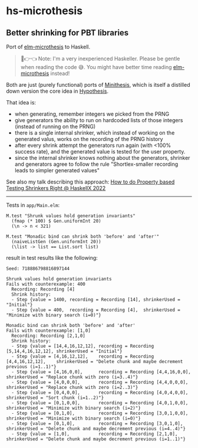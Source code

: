 # hs-microthesis
## Better shrinking for PBT libraries

Port of [elm-microthesis](https://github.com/Janiczek/elm-microthesis) to Haskell.

> 🥺👉👈 Note: I'm a very inexperienced Haskeller. Please be gentle when reading the code 😅. You might have better time reading [elm-microthesis](https://github.com/Janiczek/elm-microthesis) instead!

Both are just (purely functional) ports of [Minithesis](https://github.com/drmaciver/minithesis), which is itself a distilled down version the core idea in [Hypothesis](https://github.com/HypothesisWorks/hypothesis).

That idea is:
* when generating, remember integers we picked from the PRNG
* give generators the ability to run on hardcoded lists of those integers (instead of running on the PRNG)
* there is a single internal shrinker, which instead of working on the generated valus, works on the recording of the PRNG history 
* after every shrink attempt the generators run again (with <100% success rate), and the generated value is tested for the user property.
* since the internal shrinker knows nothing about the generators, shrinker and generators agree to follow the rule "Shortlex-smaller recording leads to simpler generated values"

See also my talk describing this approach: [How to do Property based Testing Shrinkers Right @ HaskellX 2022](https://www.youtube.com/watch?v=WE5bmt0zBxg)

----

Tests in `app/Main.elm`:

```
M.test "Shrunk values hold generation invariants" 
  (fmap (* 100) $ Gen.uniformInt 20)
  (\n -> n < 321)

M.test "Monadic bind can shrink both 'before' and 'after'" 
  (naiveListGen (Gen.uniformInt 20))
  (\list -> list == List.sort list)
```

result in test results like the following:

```
Seed: 718886798816897144

Shrunk values hold generation invariants
Fails with counterexample: 400
  Recording: Recording [4]
  Shrink history:
  - Step {value = 1400, recording = Recording [14], shrinkerUsed = "Initial"}
  - Step {value = 400,  recording = Recording [4],  shrinkerUsed = "Minimize with binary search (i=0)"}

Monadic bind can shrink both 'before' and 'after'
Fails with counterexample: [1,0]
  Recording: Recording [2,1,0]
  Shrink history:
  - Step {value = [14,4,16,12,12], recording = Recording [5,14,4,16,12,12], shrinkerUsed = "Initial"}
  - Step {value = [4,16,12,12],    recording = Recording [4,4,16,12,12],    shrinkerUsed = "Delete chunk and maybe decrement previous (i=1..1)"}
  - Step {value = [4,16,0,0],      recording = Recording [4,4,16,0,0],      shrinkerUsed = "Replace chunk with zero (i=3..4)"}
  - Step {value = [4,0,0,0],       recording = Recording [4,4,0,0,0],       shrinkerUsed = "Replace chunk with zero (i=2..3)"}
  - Step {value = [0,4,0,0],       recording = Recording [4,0,4,0,0],       shrinkerUsed = "Sort chunk (i=1..2)"}
  - Step {value = [0,1,0,0],       recording = Recording [4,0,1,0,0],       shrinkerUsed = "Minimize with binary search (i=2)"}
  - Step {value = [0,1,0],         recording = Recording [3,0,1,0,0],       shrinkerUsed = "Minimize with binary search (i=0)"}
  - Step {value = [0,1,0],         recording = Recording [3,0,1,0],         shrinkerUsed = "Delete chunk and maybe decrement previous (i=4..4)"}
  - Step {value = [1,0],           recording = Recording [2,1,0],           shrinkerUsed = "Delete chunk and maybe decrement previous (i=1..1)"}
```
